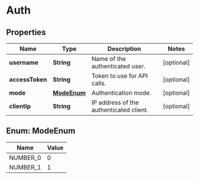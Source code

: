
# Auth

## Properties
Name | Type | Description | Notes
------------ | ------------- | ------------- | -------------
**username** | **String** | Name of the authenticated user. |  [optional]
**accessToken** | **String** | Token to use for API calls. |  [optional]
**mode** | [**ModeEnum**](#ModeEnum) | Authentication mode. |  [optional]
**clientIp** | **String** | IP address of the authenticated client. |  [optional]


<a name="ModeEnum"></a>
## Enum: ModeEnum
Name | Value
---- | -----
NUMBER_0 | 0
NUMBER_1 | 1



